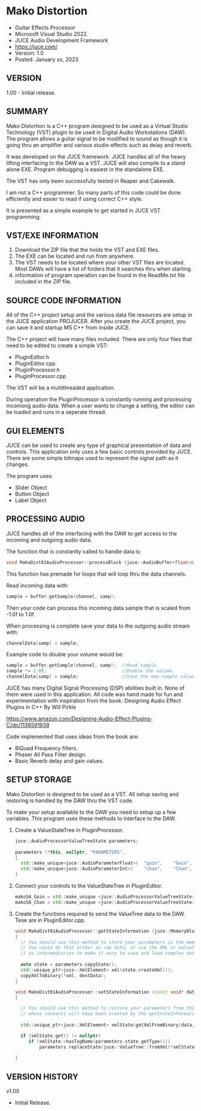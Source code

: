 # Mako Distortion
* Guitar Effects Processor
* Microsoft Visual Studio 2022.
* JUCE Audio Development Framework
* https://juce.com/
* Version: 1.0
* Posted: January xx, 2023

VERSION
------------------------------------------------------------------
1.00 - Initial release.
       
SUMMARY
------------------------------------------------------------------
Mako Distortion is a C++ program designed to be used as a Virtual
Studio Technology (VST) plugin to be used in Digital Audio
Workstations (DAW). The program allows a guitar signal to be
modified to sound as though it is going thru an amplifier and
various studio effects such as delay and reverb.

It was developed on the JUCE framework. JUCE handles all of the 
heavy lifting interfacing to the DAW as a VST. JUCE will also 
compile to a stand alone EXE. Program debugging is easiest in 
the standalone EXE.

The VST has only been successfully tested in Reaper and Cakewalk.

I am not a C++ programmer. So many parts of this code could be 
done efficiently and easier to read if using correct C++ style.

It is presented as a simple example to get started in JUCE VST
programming.

VST/EXE INFORMATION
------------------------------------------------------------------
1) Download the ZIP file that the holds the VST and EXE files.
2) The EXE can be located and run from anywhere.
3) The VST needs to be located where your other VST files are
located. Most DAWs will have a list of folders that it searches
thru when starting.
4) information of program operation can be found in the ReadMe.txt
file included in the ZIP file.

SOURCE CODE INFORMATION
------------------------------------------------------------------
All of the C++ project setup and the various data file resources
are setup in the JUCE application PROJUCER. After you create the
JUCE project, you can save it and startup MS C++ from inside JUCE.

The C++ project will have many files included. There are only four
files that need to be edited to create a simple VST:
- PluginEditor.h
- PluginEditor.cpp
- PluginProcessor.h
- PluginProcessor.cpp

The VST will be a multithreaded application. 

During operation the PluginProcessor is constantly running and
processing incomong audio data. When a user wants to change a
setting, the editor can be loaded and runs in a seperate thread. 

GUI ELEMENTS
------------------------------------------------------------------
JUCE can be used to create any type of graphical presentation of
data and controls. This application only uses a few basic controls
provided by JUCE. There are some simple bitmaps used to represent
the signal path as it changes. 

The program uses:
- Slider Object
- Button Object
- Label Object

PROCESSING AUDIO
------------------------------------------------------------------
JUCE handles all of the interfacing with the DAW to get access to
the incoming and outgoing audio data.

The function that is constantly called to handle data is:
```C++
void MakoDist01AudioProcessor::processBlock (juce::AudioBuffer<float>& buffer, juce::MidiBuffer& midiMessages)
```
This function has premade for loops that will loop thru the data
channels.

Read incoming data with:
```C++
sample = buffer.getSample(channel, samp); 
```
Then your code can process this incoming data sample that is 
scaled from -1.0f to 1.0f.

When processing is complete save your data to the outgoing audio
stream with:
```C++
channelData[samp] = sample; 
```

Example code to double your volume would be:
```C++
sample = buffer.getSample(channel, samp);  //Read sample.
sample *= 2.0f;                            //Double the volume.
channelData[samp] = sample;                //Save the new sample value.
```

JUCE has many Digital Signal Processing (DSP) abilities built in.
None of them were used in this application. All code was hand 
made for fun and experimentation with inspiration from the book:
Designing Audio Effect Plugins in C++
By Will Pirkle
       
https://www.amazon.com/Designing-Audio-Effect-Plugins-C/dp/1138591939

Code implemented that uses ideas from the book are:
- BiQuad Frequency filters.
- Phaser All Pass Filter design.
- Basic Reverb delay and gain values. 


SETUP STORAGE
------------------------------------------------------------------
Mako Distortion is designed to be used as a VST. All setup saving
and restoring is handled by the DAW thru the VST code.

To make your setup available to the DAW you need to setup up a few 
variables. This program uses these methods to interface to the DAW.


1) Create a ValueStateTree in PluginProcessor.
   
   ```C++   
   juce::AudioProcessorValueTreeState parameters;
    
   parameters (*this, nullptr, "PARAMETERS",
   {
     std::make_unique<juce::AudioParameterFloat>(  "gain",    "Gain", .01f, 1.0f, .1f),
     std::make_unique<juce::AudioParameterInt>(    "chan",    "Chan",  0, 3, 0)
   }
   ```
   
2) Connect your controls to the ValueStateTree in PluginEditor.
   ```C++   
   makoSA_Gain = std::make_unique <juce::AudioProcessorValueTreeState::SliderAttachment> (makoProcessor.parameters, "gain", mjSlidVol);
   makoSA_Chan = std::make_unique <juce::AudioProcessorValueTreeState::SliderAttachment>(makoProcessor.parameters, "chan", mjSlidChan);
   ```   
3) Create the functions required to send the ValueTree data to 
   the DAW. Tese are in PluginEditor.cpp.
   
   ```C++   
   void MakoDist01AudioProcessor::getStateInformation (juce::MemoryBlock& destData)
   {
     // You should use this method to store your parameters in the memory block.
     // You could do that either as raw data, or use the XML or ValueTree classes
     // as intermediaries to make it easy to save and load complex data.
     
     auto state = parameters.copyState();
     std::unique_ptr<juce::XmlElement> xml(state.createXml());
     copyXmlToBinary(*xml, destData);
   }
   
   void MakoDist01AudioProcessor::setStateInformation (const void* data, int sizeInBytes)
   {
   
     // You should use this method to restore your parameters from this memory block,
     // whose contents will have been created by the getStateInformation() call.
        
     std::unique_ptr<juce::XmlElement> xmlState(getXmlFromBinary(data, sizeInBytes));

     if (xmlState.get() != nullptr)
        if (xmlState->hasTagName(parameters.state.getType()))
            parameters.replaceState(juce::ValueTree::fromXml(*xmlState));
    
   }
   ```   

VERSION HISTORY
------------------------------------------------------------------
v1.00
* Initial Release.
